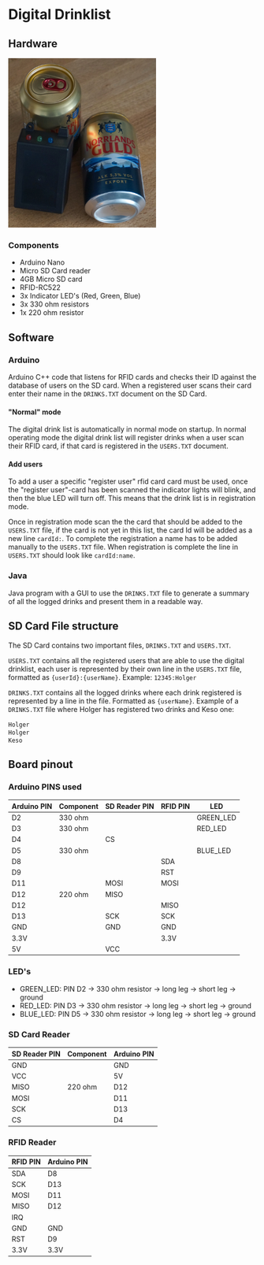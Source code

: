 # Digital Drinklist

## Hardware

<img src="./assets/DSC02176.jpg" alt="Image of hardware" width="300"/>

### Components

* Arduino Nano
* Micro SD Card reader
* 4GB Micro SD card
* RFID-RC522
* 3x Indicator LED's (Red, Green, Blue)
* 3x 330 ohm resistors
* 1x 220 ohm resistor

## Software

### Arduino

Arduino C++ code that listens for RFID cards and checks their ID against
the database of users on the SD card. When a registered user scans their card
enter their name in the `DRINKS.TXT` document on the SD Card.

#### __"Normal" mode__

The digital drink list is automatically in normal mode on startup. In normal operating mode the digital drink list will register drinks when a user scan their RFID card, if that card is registered in the `USERS.TXT` document.

#### __Add users__

To add a user a specific "register user" rfid card card must be used, once the "register user"-card has been scanned the indicator lights will blink, and then the blue LED will turn off. This means that the drink list is in registration mode.

Once in registration mode scan the the card that should be added to the `USERS.TXT` file, if the card is not yet in this list, the card Id will be added as a new line `cardId:`. To complete the registration a name has to be added manually to the `USERS.TXT` file. When registration is complete the line in `USERS.TXT` should look like `cardId:name`.


### Java

Java program with a GUI to use the `DRINKS.TXT` file to generate a summary of
all the logged drinks and present them in a readable way.

## SD Card File structure

The SD Card contains two important files, `DRINKS.TXT` and `USERS.TXT`.

`USERS.TXT` contains all the registered users that are able to use the digital
drinklist, each user is represented by their own line in the `USERS.TXT` file,
formatted as `{userId}:{userName}`. Example: `12345:Holger`

`DRINKS.TXT` contains all the logged drinks where each drink registered is
represented by a line in the file. Formatted as `{userName}`. Example of
a `DRINKS.TXT` file where Holger has registered two drinks and Keso one:

```
Holger
Holger
Keso
```

## Board pinout

### Arduino PINS used

| Arduino PIN | Component | SD Reader PIN | RFID PIN | LED        |
| ----------- | --------- | ------------- | -------- | ---------- |
| D2          | 330 ohm   |               |          | GREEN\_LED |
| D3          | 330 ohm   |               |          | RED\_LED   |
| D4          |           | CS            |          |            |
| D5          | 330 ohm   |               |          | BLUE\_LED  |
| D8          |           |               | SDA      |            |
| D9          |           |               | RST      |            |
| D11         |           | MOSI          | MOSI     |            |
| D12         | 220 ohm   | MISO          |          |            |
| D12         |           |               | MISO     |            |
| D13         |           | SCK           | SCK      |            |
| GND         |           | GND           | GND      |            |
| 3.3V        |           |               | 3.3V     |            |
| 5V          |           | VCC           |          |            |

### LED's

* GREEN\_LED: PIN D2 -> 330 ohm resistor -> long leg -> short leg -> ground
* RED\_LED: PIN D3 -> 330 ohm resistor -> long leg -> short leg -> ground
* BLUE\_LED: PIN D5 -> 330 ohm resistor -> long leg -> short leg -> ground

### SD Card Reader

| SD Reader PIN | Component | Arduino PIN |
| ------------- | --------- | ----------- |
| GND           |           | GND         |
| VCC           |           | 5V          |
| MISO          | 220 ohm   | D12         |
| MOSI          |           | D11         |
| SCK           |           | D13         |
| CS            |           | D4          |

### RFID Reader

| RFID PIN | Arduino PIN |
| -------- | ----------- |
| SDA      | D8          |
| SCK      | D13         |
| MOSI     | D11         |
| MISO     | D12         |
| IRQ      |             |
| GND      | GND         |
| RST      | D9          |
| 3.3V     | 3.3V        |
